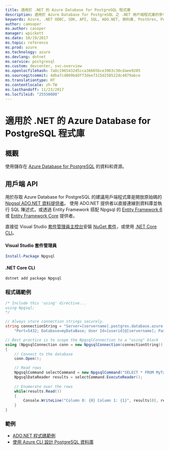 ```yaml
---
title: 適用於 .NET 的 Azure Database for PostgreSQL 程式庫
description: 適用於 Azure Database for PostgreSQL 之 .NET 用戶端程式庫的參考文件
keywords: Azure, .NET ODBC, SDK, API, SQL, ADO.NET, 資料庫, PostGres, PostgreSQL
author: camsoper
ms.author: casoper
manager: wpickett
ms.date: 10/19/2017
ms.topic: reference
ms.prod: azure
ms.technology: azure
ms.devlang: dotnet
ms.service: postgresql
ms.custom: devcenter, svc-overview
ms.openlocfilehash: 7a8c1965432d5cca36665bce3963c30cdaee9205
ms.sourcegitcommit: 4dba7cd869bddff3dee7315d258522dc4879abce
ms.translationtype: HT
ms.contentlocale: zh-TW
ms.lasthandoff: 11/23/2017
ms.locfileid: "25550808"
---
```

# <a name="azure-database-for-postgresql-libraries-for-net"></a>適用於 .NET 的 Azure Database for PostgreSQL 程式庫

## <a name="overview"></a>概觀

使用儲存在 [Azure Database for PostgreSQL](https://docs.microsoft.com/azure/postgresql/) 的資料和資源。

## <a name="client-api"></a>用戶端 API

用於存取 Azure Database for PostgreSQL 的建議用戶端程式庫是開放原始碼的 [Npgsql ADO.NET 資料提供者](http://www.npgsql.org/)。 使用 ADO.NET 提供者以直接連線到資料庫並執行 SQL 陳述式，或透過 Entity Framework 搭配 Npgsql 的 [Entity Framework 6](http://www.npgsql.org/ef6/index.html) 或 [Entity Framework Core](http://www.npgsql.org/efcore/index.html) 提供者。

直接從 Visual Studio [套件管理員主控台][PackageManager]安裝 [NuGet 套件](https://www.nuget.org/packages/Npgsql)，或使用 [.NET Core CLI][DotNetCLI]。

#### <a name="visual-studio-package-manager"></a>Visual Studio 套件管理員

```powershell
Install-Package Npgsql
```

#### <a name="net-core-cli"></a>.NET Core CLI

```bash
dotnet add package Npgsql
```

### <a name="code-example"></a>程式碼範例

```csharp
/* Include this 'using' directive...
using Npgsql;
*/

// Always store connection strings securely. 
string connectionString = "Server=[servername].postgres.database.azure.com; " +
    "Port=5432; Database=myDataBase; User Id=[userid]@[servername]; Password=password;";

// Best practice is to scope the NpgsqlConnection to a "using" block
using (NpgsqlConnection conn = new NpgsqlConnection(connectionString))
{
    // Connect to the database
    conn.Open();

    // Read rows
    NpgsqlCommand selectCommand = new NpgsqlCommand("SELECT * FROM MyTable", conn);
    NpgsqlDataReader results = selectCommand.ExecuteReader();
    
    // Enumerate over the rows
    while(results.Read())
    {
        Console.WriteLine("Column 0: {0} Column 1: {1}", results[0], results[1]);
    }
}
```

### <a name="samples"></a>範例

- [ADO.NET 程式碼範例](/dotnet/framework/data/adonet/ado-net-code-examples)
- [使用 Azure CLI 設計 PostgreSQL 資料庫](https://docs.microsoft.com/azure/postgresql/tutorial-design-database-using-azure-cli)


[PackageManager]: https://docs.microsoft.com/nuget/tools/package-manager-console
[DotNetCLI]: https://docs.microsoft.com/dotnet/core/tools/dotnet-add-package
